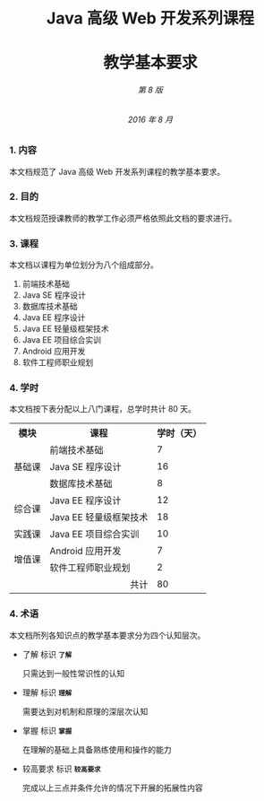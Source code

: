 # <center>Java 高级 Web 开发系列课程</center> 
# <center>教学基本要求</center> 
###### <center>第 8 版</center>
###### <center>2016 年 8 月</center>

### 1. 内容

本文档规范了 Java 高级 Web 开发系列课程的教学基本要求。

### 2. 目的

本文档规范授课教师的教学工作必须严格依照此文档的要求进行。

### 3. 课程

本文档以课程为单位划分为八个组成部分。

1. 前端技术基础
2. Java SE 程序设计
3. 数据库技术基础
4. Java EE 程序设计
5. Java EE 轻量级框架技术
6. Java EE 项目综合实训
7. Android 应用开发
8. 软件工程师职业规划

### 4. 学时

本文档按下表分配以上八门课程，总学时共计 80 天。

<table>
    <tr>
        <th>模块</th>
        <th>课程</th>
        <th>学时（天）</th>
    </tr>
    <tr>
        <td rowspan="3">基础课</td>
        <td>前端技术基础</td>
        <td>7</td>
    </tr>
    <tr>
        <td>Java SE 程序设计</td>
        <td>16</td>
    </tr>
    <tr>
        <td>数据库技术基础</td>
        <td>8</td>
    </tr>
    <tr>
        <td rowspan="2">综合课</td>
        <td>Java EE 程序设计</td>
        <td>12</td>
    </tr>
    <tr>
        <td>Java EE 轻量级框架技术</td>
        <td>18</td>
    <tr>
    <tr>
        <td>实践课</td>
        <td>Java EE 项目综合实训</td>
        <td>10</td>
    </tr>
    <tr>
        <td rowspan="2">增值课</td>
        <td>Android 应用开发</td>
        <td>7</td>
    </tr>
    <tr>
        <td>软件工程师职业规划</td>
        <td>2</td>
    </tr>
    <tr>
        <td colspan="2" style="text-align: right">共计</td>
        <td>80</td>
    </tr>
</table>

### 4. 术语

本文档所列各知识点的教学基本要求分为四个认知层次。

- 了解 标识 **`了解`**

  只需达到一般性常识性的认知

- 理解 标识 **`理解`**

  需要达到对机制和原理的深层次认知
  
- 掌握 标识 **`掌握`**

  在理解的基础上具备熟练使用和操作的能力
  
- 较高要求 标识 **`较高要求`**

  完成以上三点并条件允许的情况下开展的拓展性内容